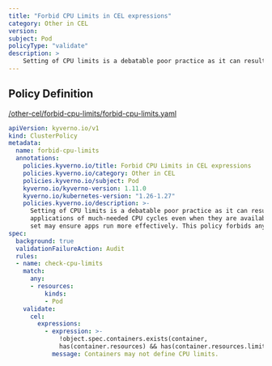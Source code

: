 ```yaml
---
title: "Forbid CPU Limits in CEL expressions"
category: Other in CEL
version: 
subject: Pod
policyType: "validate"
description: >
    Setting of CPU limits is a debatable poor practice as it can result, when defined, in potentially starving applications of much-needed CPU cycles even when they are available. Ensuring that CPU limits are not set may ensure apps run more effectively. This policy forbids any container in a Pod from defining CPU limits.
---
```


## Policy Definition
<a href="https://github.com/kyverno/policies/raw/main//other-cel/forbid-cpu-limits/forbid-cpu-limits.yaml" target="-blank">/other-cel/forbid-cpu-limits/forbid-cpu-limits.yaml</a>

```yaml
apiVersion: kyverno.io/v1
kind: ClusterPolicy
metadata:
  name: forbid-cpu-limits
  annotations:
    policies.kyverno.io/title: Forbid CPU Limits in CEL expressions
    policies.kyverno.io/category: Other in CEL 
    policies.kyverno.io/subject: Pod
    kyverno.io/kyverno-version: 1.11.0
    kyverno.io/kubernetes-version: "1.26-1.27"
    policies.kyverno.io/description: >-
      Setting of CPU limits is a debatable poor practice as it can result, when defined, in potentially starving
      applications of much-needed CPU cycles even when they are available. Ensuring that CPU limits are not
      set may ensure apps run more effectively. This policy forbids any container in a Pod from defining CPU limits.
spec:
  background: true
  validationFailureAction: Audit
  rules:
  - name: check-cpu-limits
    match:
      any:
      - resources:
          kinds:
          - Pod
    validate:
      cel:
        expressions:
          - expression: >-
              !object.spec.containers.exists(container, 
              has(container.resources) && has(container.resources.limits) && has(container.resources.limits.cpu))
            message: Containers may not define CPU limits.


```
